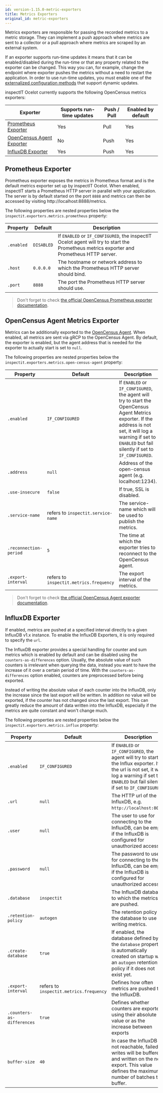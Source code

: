 ```yaml
---
id: version-1.15.0-metric-exporters
title: Metrics Exporters
original_id: metric-exporters
---
```


Metrics exporters are responsible for passing the recorded metrics to a metric storage.
They can implement a push approach where metrics are sent to a collector or a pull approach where metrics are scraped by an external system.

If an exporter supports run-time updates it means that it can be enabled/disabled during the run-time or that any property related to the exporter can be changed.
This way you can, for example, change the endpoint where exporter pushes the metrics without a need to restart the application.
In order to use run-time updates, you must enable one of the [externalized configuration methods](configuration/external-configuration-sources) that support dynamic updates.

inspectIT Ocelot currently supports the following OpenCensus metrics exporters:

|Exporter |Supports run-time updates| Push / Pull |Enabled by default
|---|---|---|---|
|[Prometheus Exporter](#prometheus-exporter)|Yes|Pull|Yes
|[OpenCensus Agent Exporter](#opencensus-agent-metrics-exporter)|No|Push|Yes
|[InfluxDB Exporter](#influxdb-exporter)|Yes|Push|Yes

## Prometheus Exporter

Prometheus exporter exposes the metrics in Prometheus format and is the default metrics exporter set up by inspectIT Ocelot.
When enabled, inspectIT starts a Prometheus HTTP server in parallel with your application.
The server is by default started on the port `8888` and metrics can then be accessed by visiting http://localhost:8888/metrics.

The following properties are nested properties below the `inspectit.exporters.metrics.prometheus` property:

|Property | Default    | Description
|---|------------|---|
|`.enabled`| `DISABLED` |If `ENABLED` or `IF_CONFIGURED`, the inspectIT Ocelot agent will try to start the Prometheus metrics exporter and Prometheus HTTP server.
|`.host`| `0.0.0.0`  |The hostname or network address to which the Prometheus HTTP server should bind.
|`.port`| `8888`     |The port the Prometheus HTTP server should use.


> Don't forget to check [the official OpenCensus Prometheus exporter documentation](https://opencensus.io/exporters/supported-exporters/java/prometheus/).

## OpenCensus Agent Metrics Exporter

Metrics can be additionally exported to the [OpenCensus Agent](https://opencensus.io/service/components/agent/).
When enabled, all metrics are sent via gRCP to the OpenCensus Agent. By default, the exporter is enabled, but the agent address that is needed for the exporter to actually start is set to `null`.

The following properties are nested properties below the `inspectit.exporters.metrics.open-census-agent` property:

|Property | Default                                 | Description
|---|-----------------------------------------|---|
|`.enabled`| `IF_CONFIGURED`                         |If `ENABLED` or `IF_CONFIGURED`, the agent will try to start the OpenCensus Agent Metrics exporter. If the address is not set, it will log a warning if set to `ENABLED` but fail silently if set to `IF_CONFIGURED`.
|`.address`| `null`                                  |Address of the open-census agent (e.g. localhost:1234).
|`.use-insecure`| `false`                                 |If true, SSL is disabled.
|`.service-name`| refers to `inspectit.service-name`      |The service-name which will be used to publish the metrics.
|<nobr>`.reconnection-period`</nobr>| `5`                                     |The time at which the exporter tries to reconnect to the OpenCensus agent.
|`.export-interval`| refers to `inspectit.metrics.frequency` |The export interval of the metrics.

> Don't forget to check [the official OpenCensus Agent exporter documentation](https://opencensus.io/exporters/supported-exporters/java/ocagent/).

## InfluxDB Exporter

If enabled, metrics are pushed at a specified interval directly to a given InfluxDB v1.x instance.
To enable the InfluxDB Exporters, it is only required to specify the `url`.

The InfluxDB exporter provides a special handling for counter and sum metrics which is enabled by default and can be disabled using the `counters-as-differences` option.
Usually, the absolute value of such counters is irrelevant when querying the data, instead you want to have the increase of it over a certain period of time.
With the `counters-as-differences` option enabled, counters are preprocessed before being exported.

Instead of writing the absolute value of each counter into the InfluxDB, only the increase since the last export will be written.
In addition no value will be exported, if the counter has not changed since the last export.
This can greatly reduce the amount of data written into the InfluxDB, especially if the metrics are quite constant and won't change much.

The following properties are nested properties below the `inspectit.exporters.metrics.influx` property:

|Property | Default                                 | Description
|---|-----------------------------------------|---|
|`.enabled`| `IF_CONFIGURED`                         |If `ENABLED` or `IF_CONFIGURED`, the agent will try to start the Influx exporter. If the url is not set, it will log a warning if set to `ENABLED` but fail silently if set to `IF_CONFIGURED`.
|`.url`| `null`                                  |The HTTP url of the InfluxDB, e.g. `http://localhost:8086`.
|`.user`| `null`                                  | The user to use for connecting to the InfluxDB, can be empty if the InfluxDB is configured for unauthorized access.
|`.password`| `null`                                  |The password to use for connecting to the InfluxDB, can be empty if the InfluxDB is configured for unauthorized access.
|`.database`| `inspectit`                             | The InfluxDB database to which the metrics are pushed.
|`.retention-policy`| `autogen`                               | The retention policy of the database to use for writing metrics.
|`.create-database`| `true`                                  | If enabled, the database defined by the `database` property is automatically created on startup with an `autogen` retention policy if it does not exist yet.
|`.export-interval`| refers to `inspectit.metrics.frequency` |Defines how often metrics are pushed to the InfluxDB.
|<nobr>`.counters-as-differences`</nobr>| `true`                                  |Defines whether counters are exported using their absolute value or as the increase between exports
|`buffer-size`| `40`                                    | In case the InfluxDB is not reachable, failed writes will be buffered and written on the next export. This value defines the maximum number of batches to buffer.